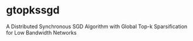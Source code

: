 # gtopkssgd
A Distributed Synchronous SGD Algorithm with Global Top-k Sparsification for Low Bandwidth Networks
